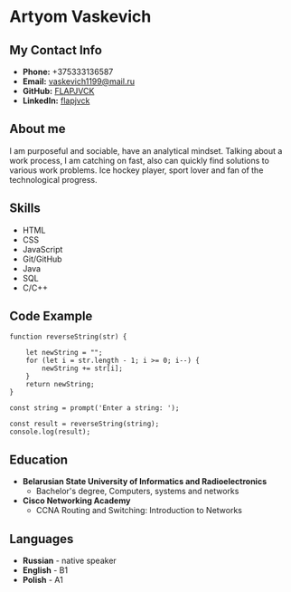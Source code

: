 # Artyom Vaskevich

## My Contact Info
* **Phone:** +375333136587
* **Email:** vaskevich1199@mail.ru
* **GitHub:** [FLAPJVCK](https://github.com/FLAPJVCK)
* **LinkedIn:** [flapjvck](https://www.linkedin.com/in/flapjvck/)
## About me
I am purposeful and sociable, have an analytical mindset. Talking about a work process, I am catching on fast, also can quickly find solutions to various work problems. Ice hockey player, sport lover and fan of the technological progress.
## Skills
* HTML
* CSS
* JavaScript
* Git/GitHub
* Java
* SQL
* C/C++

## Code Example
```
function reverseString(str) {

    let newString = "";
    for (let i = str.length - 1; i >= 0; i--) {
        newString += str[i];
    }
    return newString;
}

const string = prompt('Enter a string: ');

const result = reverseString(string);
console.log(result);
```
## Education
* **Belarusian State University of Informatics and Radioelectronics**
    * Bachelor's degree, Computers, systems and networks
* **Cisco Networking Academy**
    * CCNA Routing and Switching: Introduction to Networks
## Languages
* **Russian** - native speaker
* **English** - B1
* **Polish** - A1


